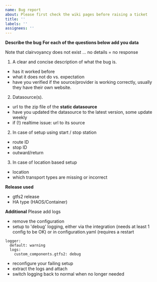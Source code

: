 ```yaml
---
name: Bug report
about: Please first check the wiki pages before raising a ticket
title: ''
labels: ''
assignees: ''
---
```


**Describe the bug**
**For each of the questions below add you data**

Note that clairvoyancy does not exist ... no details = no response

1. A clear and concise description of what the bug is.
- has it worked before
- what it does not do vs. expectation
- have you verified if the source/provider is working correctly, usually they have their own website.
  
2. Datasource(s).
- url to the zip file of the **static datasource**
- have you updated the datasource to the latest version, some update weekly
- if (!) realtime issue: url to its source

2. In case of setup using start / stop station
- route ID
- stop ID
- outward/return

3. In case of location based setup
- location
- which transport types are missing or incorrect

**Release used**
- gtfs2 release 
- HA type (HAOS/Container)

**Additional**
Please add logs
- remove the configuration
- setup to 'debug' logging, either via the integration (needs at least 1 config to be OK) or in configuration.yaml (requires a restart
```
logger:
  default: warning
  logs:
    custom_components.gtfs2: debug
```
- reconfigure your failing setup
- extract the logs and attach
- switch logging back to normal when no longer needed

